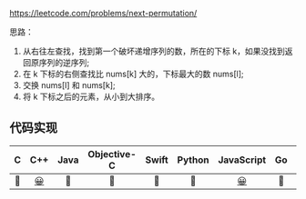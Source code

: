 
https://leetcode.com/problems/next-permutation/

 思路：
1. 从右往左查找，找到第一个破坏递增序列的数，所在的下标 k，如果没找到返回原序列的逆序列;
2. 在 k 下标的右侧查找比 nums[k] 大的，下标最大的数 nums[l];
3. 交换 nums[l] 和 nums[k];
4. 将 k 下标之后的元素，从小到大排序。

## 代码实现
| C | C++ | Java | Objective-C | Swift | Python | JavaScript | Go | PHP |
| :--: | :--: | :--: | :--: | :--: | :--: | :--: | :--: | :--: |
| 🤔 | [😀](./NextPremutation.cpp) | 🤔 | 🤔 | 🤔 | 🤔 | [😀](./NextPremutation.js) | 🤔 | 🤔 |